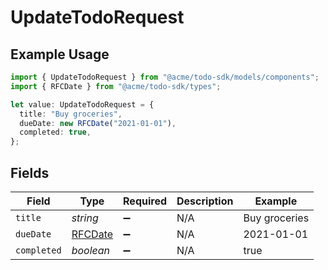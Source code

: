 # UpdateTodoRequest

## Example Usage

```typescript
import { UpdateTodoRequest } from "@acme/todo-sdk/models/components";
import { RFCDate } from "@acme/todo-sdk/types";

let value: UpdateTodoRequest = {
  title: "Buy groceries",
  dueDate: new RFCDate("2021-01-01"),
  completed: true,
};
```

## Fields

| Field                             | Type                              | Required                          | Description                       | Example                           |
| --------------------------------- | --------------------------------- | --------------------------------- | --------------------------------- | --------------------------------- |
| `title`                           | *string*                          | :heavy_minus_sign:                | N/A                               | Buy groceries                     |
| `dueDate`                         | [RFCDate](../../types/rfcdate.md) | :heavy_minus_sign:                | N/A                               | 2021-01-01                        |
| `completed`                       | *boolean*                         | :heavy_minus_sign:                | N/A                               | true                              |